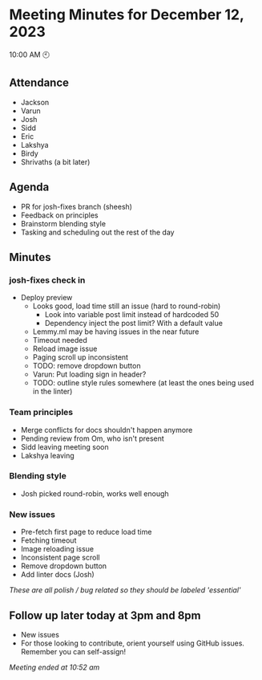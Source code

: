 # Meeting Minutes for December 12, 2023
10:00 AM 🕙

## Attendance
- Jackson
- Varun
- Josh
- Sidd
- Eric
- Lakshya
- Birdy
- Shrivaths (a bit later)

## Agenda
- PR for josh-fixes branch (sheesh)
- Feedback on principles
- Brainstorm blending style
- Tasking and scheduling out the rest of the day

## Minutes

### josh-fixes check in
- Deploy preview
  - Looks good, load time still an issue (hard to round-robin)
    - Look into variable post limit instead of hardcoded 50
    - Dependency inject the post limit? With a default value
  - Lemmy.ml may be having issues in the near future
  - Timeout needed
  - Reload image issue
  - Paging scroll up inconsistent
  - TODO: remove dropdown button
  - Varun: Put loading sign in header?
  - TODO: outline style rules somewhere (at least the ones being used in the linter)

### Team principles
- Merge conflicts for docs shouldn't happen anymore
- Pending review from Om, who isn't present
- Sidd leaving meeting soon
- Lakshya leaving

### Blending style
- Josh picked round-robin, works well enough

### New issues
- Pre-fetch first page to reduce load time
- Fetching timeout
- Image reloading issue
- Inconsistent page scroll
- Remove dropdown button
- Add linter docs (Josh)

*These are all polish / bug related so they should be labeled 'essential'*

## Follow up later today at 3pm and 8pm
- New issues
- For those looking to contribute, orient yourself using GitHub issues. Remember you can self-assign!

*Meeting ended at 10:52 am*
